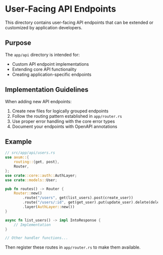 # User-Facing API Endpoints

This directory contains user-facing API endpoints that can be extended or customized by application developers.

## Purpose

The `app/api` directory is intended for:

- Custom API endpoint implementations
- Extending core API functionality
- Creating application-specific endpoints

## Implementation Guidelines

When adding new API endpoints:

1. Create new files for logically grouped endpoints
2. Follow the routing pattern established in `app/router.rs`
3. Use proper error handling with the core error types
4. Document your endpoints with OpenAPI annotations

## Example

```rust
// src/app/api/users.rs
use axum::{
    routing::{get, post},
    Router,
};
use crate::core::auth::AuthLayer;
use crate::models::User;

pub fn routes() -> Router {
    Router::new()
        .route("/users", get(list_users).post(create_user))
        .route("/users/:id", get(get_user).put(update_user).delete(delete_user))
        .layer(AuthLayer::new())
}

async fn list_users() -> impl IntoResponse {
    // Implementation
}

// Other handler functions...
```

Then register these routes in `app/router.rs` to make them available. 